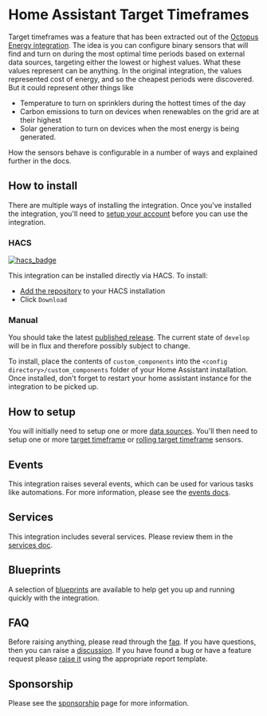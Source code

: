 # Home Assistant Target Timeframes

Target timeframes was a feature that has been extracted out of the [Octopus Energy integration](https://github.com/BottlecapDave/HomeAssistant-OctopusEnergy). The idea is you can configure binary sensors that will find and turn on during the most optimal time periods based on external data sources, targeting either the lowest or highest values. What these values represent can be anything. In the original integration, the values represented cost of energy, and so the cheapest periods were discovered. But it could represent other things like 

* Temperature to turn on sprinklers during the hottest times of the day
* Carbon emissions to turn on devices when renewables on the grid are at their highest
* Solar generation to turn on devices when the most energy is being generated.

How the sensors behave is configurable in a number of ways and explained further in the docs.

## How to install

There are multiple ways of installing the integration. Once you've installed the integration, you'll need to [setup your account](#how-to-setup) before you can use the integration.

### HACS

[![hacs_badge](https://img.shields.io/badge/HACS-Default-41BDF5.svg?style=for-the-badge)](https://github.com/hacs/integration)

This integration can be installed directly via HACS. To install:

* [Add the repository](https://my.home-assistant.io/redirect/hacs_repository/?owner=BottlecapDave&repository=homeassistant-targettimeframes&category=integration) to your HACS installation
* Click `Download`

### Manual

You should take the latest [published release](https://github.com/BottlecapDave/homeassistant-targettimeframes/releases). The current state of `develop` will be in flux and therefore possibly subject to change.

To install, place the contents of `custom_components` into the `<config directory>/custom_components` folder of your Home Assistant installation. Once installed, don't forget to restart your home assistant instance for the integration to be picked up.

## How to setup

You will initially need to setup one or more [data sources](./setup/data_source.md). You'll then need to setup one or more [target timeframe](./setup/target_timeframe.md) or [rolling target timeframe](./setup/rolling_target_timeframe.md) sensors.

## Events

This integration raises several events, which can be used for various tasks like automations. For more information, please see the [events docs](./events.md).

## Services

This integration includes several services. Please review them in the [services doc](./services.md).

## Blueprints

A selection of [blueprints](./blueprints.md) are available to help get you up and running quickly with the integration.

## FAQ

Before raising anything, please read through the [faq](./faq.md). If you have questions, then you can raise a [discussion](https://github.com/BottlecapDave/homeassistant-targettimeframes/discussions). If you have found a bug or have a feature request please [raise it](https://github.com/BottlecapDave/homeassistant-targettimeframes/issues) using the appropriate report template.

## Sponsorship

Please see the [sponsorship](./sponsorship.md) page for more information.
